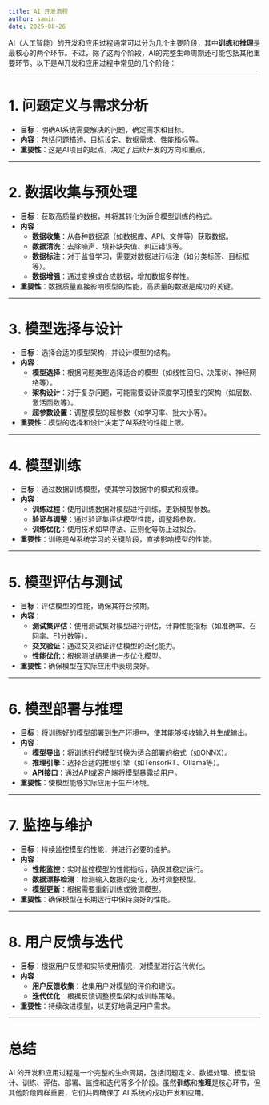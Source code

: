 ```yaml
title: AI 开发流程
author: samin
date: 2025-08-26
```

AI（人工智能）的开发和应用过程通常可以分为几个主要阶段，其中**训练**和**推理**是最核心的两个环节。不过，除了这两个阶段，AI的完整生命周期还可能包括其他重要环节。以下是AI开发和应用过程中常见的几个阶段：

---

# 1. **问题定义与需求分析**
- **目标**：明确AI系统需要解决的问题，确定需求和目标。
- **内容**：包括问题描述、目标设定、数据需求、性能指标等。
- **重要性**：这是AI项目的起点，决定了后续开发的方向和重点。

---

# 2. **数据收集与预处理**
- **目标**：获取高质量的数据，并将其转化为适合模型训练的格式。
- **内容**：
    - **数据收集**：从各种数据源（如数据库、API、文件等）获取数据。
    - **数据清洗**：去除噪声、填补缺失值、纠正错误等。
    - **数据标注**：对于监督学习，需要对数据进行标注（如分类标签、目标框等）。
    - **数据增强**：通过变换或合成数据，增加数据多样性。
- **重要性**：数据质量直接影响模型的性能，高质量的数据是成功的关键。

---

# 3. **模型选择与设计**
- **目标**：选择合适的模型架构，并设计模型的结构。
- **内容**：
    - **模型选择**：根据问题类型选择适合的模型（如线性回归、决策树、神经网络等）。
    - **架构设计**：对于复杂问题，可能需要设计深度学习模型的架构（如层数、激活函数等）。
    - **超参数设置**：调整模型的超参数（如学习率、批大小等）。
- **重要性**：模型的选择和设计决定了AI系统的性能上限。

---

# 4. **模型训练**
- **目标**：通过数据训练模型，使其学习数据中的模式和规律。
- **内容**：
    - **训练过程**：使用训练数据对模型进行训练，更新模型参数。
    - **验证与调整**：通过验证集评估模型性能，调整超参数。
    - **训练优化**：使用技术如早停法、正则化等防止过拟合。
- **重要性**：训练是AI系统学习的关键阶段，直接影响模型的性能。

---

# 5. **模型评估与测试**
- **目标**：评估模型的性能，确保其符合预期。
- **内容**：
    - **测试集评估**：使用测试集对模型进行评估，计算性能指标（如准确率、召回率、F1分数等）。
    - **交叉验证**：通过交叉验证评估模型的泛化能力。
    - **性能优化**：根据测试结果进一步优化模型。
- **重要性**：确保模型在实际应用中表现良好。

---

# 6. **模型部署与推理**
- **目标**：将训练好的模型部署到生产环境中，使其能够接收输入并生成输出。
- **内容**：
    - **模型导出**：将训练好的模型转换为适合部署的格式（如ONNX）。
    - **推理引擎**：选择合适的推理引擎（如TensorRT、Ollama等）。
    - **API接口**：通过API或客户端将模型暴露给用户。
- **重要性**：使模型能够实际应用于生产环境。

---

# 7. **监控与维护**
- **目标**：持续监控模型的性能，并进行必要的维护。
- **内容**：
    - **性能监控**：实时监控模型的性能指标，确保其稳定运行。
    - **数据漂移检测**：检测输入数据的变化，及时调整模型。
    - **模型更新**：根据需要重新训练或微调模型。
- **重要性**：确保模型在长期运行中保持良好的性能。

---

# 8. **用户反馈与迭代**
- **目标**：根据用户反馈和实际使用情况，对模型进行迭代优化。
- **内容**：
    - **用户反馈收集**：收集用户对模型的评价和建议。
    - **迭代优化**：根据反馈调整模型架构或训练策略。
- **重要性**：持续改进模型，以更好地满足用户需求。

---

# 总结
AI 的开发和应用过程是一个完整的生命周期，包括问题定义、数据处理、模型设计、训练、评估、部署、监控和迭代等多个阶段。虽然**训练**和**推理**是核心环节，但其他阶段同样重要，它们共同确保了 AI 系统的成功开发和应用。